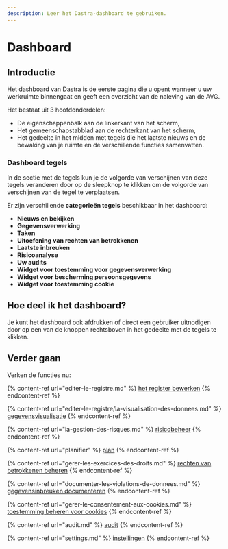 ```yaml
---
description: Leer het Dastra-dashboard te gebruiken.
---
```


# Dashboard

## Introductie

Het dashboard van Dastra is de eerste pagina die u opent wanneer u uw werkruimte binnengaat en geeft een overzicht van de naleving van de AVG.

Het bestaat uit 3 hoofdonderdelen:

* De eigenschappenbalk aan de linkerkant van het scherm,
* Het gemeenschapstabblad aan de rechterkant van het scherm,
* Het gedeelte in het midden met tegels die het laatste nieuws en de bewaking van je ruimte en de verschillende functies samenvatten.

### Dashboard tegels

In de sectie met de tegels kun je de volgorde van verschijnen van deze tegels veranderen door op de sleepknop te klikken om de volgorde van verschijnen van de tegel te verplaatsen.

Er zijn verschillende **categorieën tegels** beschikbaar in het dashboard:

* **Nieuws en bekijken**
* **Gegevensverwerking**&#x20;
* **Taken**
* **Uitoefening van rechten van betrokkenen** 
* **Laatste inbreuken**
* **Risicoanalyse**
* **Uw audits**
* **Widget voor toestemming voor gegevensverwerking** 
* **Widget voor bescherming persoonsgegevens** 
* **Widget voor toestemming cookie**

## Hoe deel ik het dashboard?

Je kunt het dashboard ook afdrukken of direct een gebruiker uitnodigen door op een van de knoppen rechtsboven in het gedeelte met de tegels te klikken.

## Verder gaan

Verken de functies nu:

{% content-ref url="editer-le-registre.md" %}
[het register bewerken](editer-le-registre.md)
{% endcontent-ref %}

{% content-ref url="editer-le-registre/la-visualisation-des-donnees.md" %}
[gegevensvisualisatie](editer-le-registre/la-visualisation-des-donnees.md)
{% endcontent-ref %}

{% content-ref url="la-gestion-des-risques.md" %}
[risicobeheer](la-gestion-des-risques.md)
{% endcontent-ref %}

{% content-ref url="planifier" %}
[plan](planifier.md)
{% endcontent-ref %}

{% content-ref url="gerer-les-exercices-des-droits.md" %}
[rechten van betrokkenen beheren](gerer-les-exercices-des-droits.md)
{% endcontent-ref %}

{% content-ref url="documenter-les-violations-de-donnees.md" %}
[gegevensinbreuken documenteren](documenter-les-violations-de-donnees.md)
{% endcontent-ref %}

{% content-ref url="gerer-le-consentement-aux-cookies.md" %}
[toestemming beheren voor cookies](gerer-le-consentement-aux-cookies.md)
{% endcontent-ref %}

{% content-ref url="audit.md" %}
[audit](audit.md)
{% endcontent-ref %}

{% content-ref url="settings.md" %}
[instellingen](settings.md)
{% endcontent-ref %}